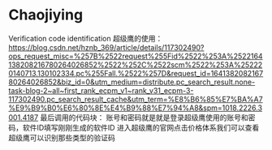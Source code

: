 # Chaojiying
Verification code identification
超级鹰的使用：https://blog.csdn.net/hznb_369/article/details/117302490?ops_request_misc=%257B%2522request%255Fid%2522%253A%2522164138208216780264026852%2522%252C%2522scm%2522%253A%252220140713.130102334.pc%255Fall.%2522%257D&request_id=164138208216780264026852&biz_id=0&utm_medium=distribute.pc_search_result.none-task-blog-2~all~first_rank_ecpm_v1~rank_v31_ecpm-3-117302490.pc_search_result_cache&utm_term=%E8%B6%85%E7%BA%A7%E9%B9%B0%E6%80%8E%E4%B9%88%E7%94%A8&spm=1018.2226.3001.4187
    最后调用的代码块：
            账号和密码就是就是登录超级鹰使用的账号和密码，软件ID填写刚刚生成的软件ID
            进入超级鹰的官网点击价格体系我们可以查看超级鹰可以识别那些类型的验证码